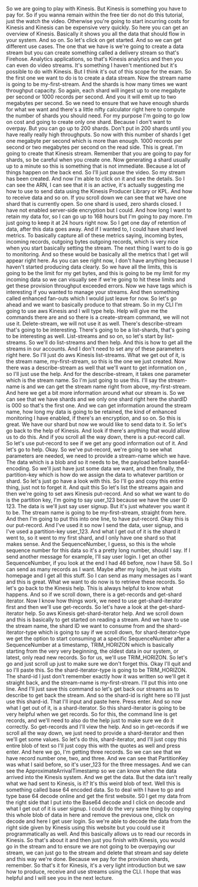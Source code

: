 
<v Instructor>So we are going to play with Kinesis.</v>
But Kinesis is something you have to pay for.
So if you wanna remain within the free tier
do not do this tutorial,
just the watch the video.
Otherwise you're going to start incurring costs for Kinesis
and Kinesis can be expensive very quickly.
So here you can get an overview of Kinesis.
Basically it shows you all the data that should flow
in your system.
And so on.
So let's click on get started.
And so we can get different use cases.
The one that we have
is we're going to create a data stream
but you can create something called a delivery stream
so that's Firehose.
Analytics applications, so that's Kinesis analytics
and then you can even do video streams.
It's something I haven't mentioned but it's possible
to do with Kinesis.
But I think it's out of this scope for the exam.
So the first one we want to do is to create a data stream.
Now the stream name is going to be my-first-stream.
And the shards
is how many times we want throughput capacity.
So again, each shard will ingest
up to one megabyte per second
or 1000 records per second.
And you it will emit up to two megabytes per second.
So we need to ensure
that we have enough shards for what we want
and there's a little nifty calculator right here
to compute the number of shards you should need.
For my purpose I'm going to go low on cost
and going to create only one shard.
Because I don't want to overpay.
But you can go up to 200 shards.
Don't put in 200 shards until you have
really really high throughputs.
So now with this number of shards
I get one megabyte per second
which is more than enough.
1000 records per second or two megabytes per second
on the read side.
This is great.
I'm going to create that Kinesis stream.
Remember that you are going to pay for shards,
so be careful when you create one.
Now generating a shard usually up to a minute
so this is something that is not immediate.
Because a lot of things happen on the back end.
So I'll just pause the video.
So my stream has been created.
And now I'm able to click on it
and see the details.
So I can see the ARN, I can see that it is an active,
it's actually suggesting me how to use
to send data using the Kinesis Producer Library or KPL.
And how to receive data and so on.
If you scroll down we can see that we have one shard
that is currently open.
So one shard is used, zero shards closed.
I have not enabled server-side encryption but I could.
And how long I want to retain my data for,
so I can go up to 168 hours but I'm going to pay more.
I'm just going to keep it at 24 hours right now.
So I get one day of retention of data,
after this data goes away.
And if I wanted to,
I could have shard level metrics.
To basically capture all of these metrics saying,
incoming bytes, incoming records, outgoing bytes
outgoing records, which is very nice
when you start basically setting the stream.
The next thing I want to do is go to monitoring.
And so these would be basically all the metrics
that I get will appear right here.
As you can see right now, I don't have anything
because I haven't started producing data clearly.
So we have all the limits,
this is going to be the limit for my get bytes,
and this is going to be my limit for my incoming data
so we can visually see if we're going to hit these limits
and get these provision throughput exceeded errors.
Now we have tags
which is interesting if you wanted to manage your streams.
And then something called enhanced fan-outs
which I would just leave for now.
So let's go ahead and we want to basically produce
to that stream.
So in my CLI I'm going to use aws Kinesis
and I will type help.
Help will give me the commands there are
and so there is a create-stream command,
we will not use it.
Delete-stream, we will not use it as well.
There's describe-stream that's going to be interesting.
There's going to be a list-shards,
that's going to be interesting as well.
List-streams and so on,
so let's start by list-streams.
So we'll do list-streams and then help.
And this is how to get all the streams in our accounts.
And I don't need to set any of these parameters right here.
So I'll just do
aws Kinesis list-streams.
What we get out of it, is the stream name,
my-first-stream, so this is the one we just created.
Now there was a describe-stream as well
that we'll want to get information on ,
so I'll just use the help.
And for the describe-stream,
it takes one parameter which is
the stream name.
So I'm just going to use this.
I'll say the stream-name is
and we can get the stream name right from above,
my-first-stream.
And here we get a bit more information around
what our stream is.
So we can see that we have shards
and we only one shard right here
the shardID is 000 so that's the first one.
And we can get information around the stream name,
how long my data is going to be retained,
the kind of enhanced monitoring I have enabled,
if there's an encryption, and so on.
So this is great.
We have our shard but now we would like to send data to it.
So let's go back to the help of Kinesis.
And look if there's anything that would allow us
to do this.
And if you scroll all the way down, there is a
put-record call.
So let's use put-record
to see if we get any good information out of it.
And let's go to help.
Okay.
So we've put-record,
we're going to see what parameters are needed,
we need to provide a stream-name which we have.
The data
which is a blob
and so it needs to be, the payload before
base64-encoding.
So we'll just have just some data we want,
and then finally, the partition-key
which is how do we assign the data to whatever partition
or shard.
So let's just go have a look with this.
So I'll go and copy this entire thing,
just not to forget it.
And quit this
So let's list the streams again
and then we're going to set aws Kinesis put-record.
And so what we want to do is the partition key,
I'm going to say user_123
because we have the user ID 123.
The data is
we'll just say user signup.
But it's just whatever you want it to be.
The stream name is going to be my-first-stream,
straight from here.
And then I'm going to put this into one line,
to have put-record.
Okay this is our put-record.
And I've used it so now I send the data,
user signup,
and I've used a partition-key user_123.
And what I get out of it is the shard it went to,
so it went to my first shard,
and I only have one shard so that makes sense.
And the SequenceNumber, I guess,
so this is the whole sequence number for this data
so it's a pretty long number, should I say.
If I send another message for example,
I'll say user login.
I get an other SequenceNumber,
if you look at the end I had 46 before,
now I have 58.
So I can send as many records as I want.
Maybe after my login,
he just visits homepage
and I get all this stuff.
So I can send as many messages as I want
and this is great.
What we want to do now
is to retrieve these records.
So let's go back to the Kinesis help.
This is always helpful to know what happens.
And so if we scroll down,
there is a get-records and get-shard iterator.
Now I know how things work,
we need to use get-shard-iterator first
and then we'll use get-records.
So let's have a look at the get-shard-iterator help.
So aws Kinesis get-shard-iterator help.
And we scroll down and this is basically to get started
on reading a stream.
And we have to use the stream name,
the shard ID we want to consume from
and the shard-iterator-type which is going to say
if we scroll down,
for shard-iterator-type we get the option
to start consuming at a specific SequenceNumber
after a SequenceNumber at a timestamp,
TRIM_HORIZON which is basically starting
from the very very beginning, the oldest data in our system,
or latest, only read new records.
So for us, we'll use TRIM_HORIZON.
So let's go
and just scroll up just to make sure we don't forget this.
Okay I'll quit and so I'll paste this.
So the shard-iterator-type is going to be TRIM_HORIZON.
The shard-id I just don't remember exactly
how it was written
so we'll get it straight back,
and the stream-name is my-first-stream.
I'll put this into one line.
And I'll just save this command
so let's get back our streams as to describe
to get back the stream.
And so the shard-id is right here
so I'll just use this shard-id.
That I'll input and paste here.
Press enter.
And so now what I get out of it,
is a shard-iterator.
So this shard-iterator is going to be very helpful
when we get records.
So for this, the command line is get records,
and we'll need to also do the help
just to make sure we do it correctly.
So get-records and I'll view the help.
And so in get-records if we scroll all the way down,
we just need to provide a shard-iterator
and then we'll get some values.
So let's do this, shard-iterator,
and I'll just copy this entire blob of text
so I'll just copy this with the quotes as well
and press enter.
And here we go, I'm getting three records.
So we can see that we have record number one,
two, and three.
And we can see that PartitionKey was what I said before,
so it's user_123 for the three messages.
And we can see the ApproximateArrivalTimestamp
so we can know when the data arrived
into the Kinesis system.
And we get the data.
But the data isn't really what we had sent to Kinesis,
is it?
It's this weird blob of text.
Well this is something called base 64 encoded data.
So to deal with I have to go and type base 64 decode online
and get the first website.
S0 I get my data from the right side
that I put into the Base64 decode and I click on decode
and what I get out of it is user signup.
I could do the very same thing
by copying this whole blob of data in here
and remove the previous one,
click on decode and here I get user login.
So we're able to decode the data from the right side
given by Kinesis using this website
but you could use it programmatically as well.
And this basically allows us to read our records in Kinesis.
So that's about it
and then just you finish with Kinesis,
you would go in the stream and to ensure we are not going
to be overpaying our stream,
we can just go to the stream and delete that stream
and say delete and this way we're done.
Because we pay for the provision shards, remember.
So that's it for Kinesis,
it's a very light introduction
but we saw how to produce, receive and use streams
using the CLI.
I hope that was helpful and I will see you
in the next lecture.